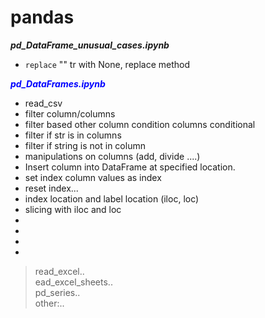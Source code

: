 # pandas
***pd_DataFrame_unusual_cases.ipynb***
- `replace` "" tr with None,   replace method

***<span style="color:blue">pd_DataFrames.ipynb</span>***
- read_csv
- filter column/columns 
- filter based other column condition columns conditional 
- filter if str is in columns
- filter if string is not in column
- manipulations on columns (add, divide ....)
- Insert column into DataFrame at specified location.
- set index column values as index
- reset index... 
- index location and label location  (iloc, loc)
- slicing with iloc and loc
- 
- 
- 
- 

> read_excel..<br>
> ead_excel_sheets..<br>
> pd_series..<br>
> other:..<br>